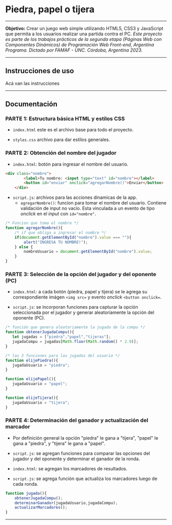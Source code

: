 # Piedra, papel o tijera

---

**Objetivo:**
Crear un juego web simple utilizando HTML5, CSS3 y JavaScript que permita a los usuarios realizar una partida contra el PC.
*Este proyecto es parte de los trabajos prácticos de la segunda etapa (Páginas Web con Componentes Dinámicos) de Programación Web Front-end, Argentina Programa. Dictado por FAMAF - UNC. Córdoba, Argentina 2023.*

---

## Instrucciones de uso

Acá van las instrucciones

---

## Documentación

### PARTE 1: Estructura básica HTML y estilos CSS

* `index.html` este es el archivo base para todo el proyecto.

* `styles.css` archivo para dar estilos generales.

### PARTE 2: Obtención del nombre del jugador

* `index.html`: botón para ingresar el nombre del usuario.

```html
<div class="nombre">
        <label>Tu nombre: <input type="text" id="nombre"></label>
        <button id="enviar" onclick="agregarNombre()">Enviar</button>
    </div>
```

* `script.js`: archivos para las acciones dinamicas de la app.
    - `agregarNombre()`: funcion para tomar el nombre del usuario. Contiene validación de input no vacío. Esta vinculada a un evento de tipo *onclick* en el *input* con `id="nombre"`.

```javascript
/* Funcion que toma el nombre */
function agregarNombre(){
    /* if que obliga a ingresar el nombre */
    if(document.getElementById("nombre").value === ""){ 
        alert("INGRESA TU NOMBRE!");
    } else {
        nombreUsuario = document.getElementById("nombre").value;
    }
}
```

### PARTE 3: Selección de la opción del jugador y del oponente (PC)

* `index.html`: a cada botón (piedra, papel y tijera) se le agrega su correspondiente imágen `<img src=` y evento *onclick* `<button onclick=`.

* `script.js`: se incorporan funciones para capturar la opción seleccionada por el jugador y generar aleatoriamente la opción del oponente (PC).

 ```javascript
 /* función que genera aleatoriamente la jugada de la compu */
function obtenerJugadaCompu(){
    let jugadas = ["piedra","papel","tijeras"];
    jugadaCompu = jugadas[Math.floor(Math.random() * 2.9)];
}

/* las 3 funciones para las jugadas del usuario */
function elijePiedra(){
    jugadaUsuario = "piedra";
}

function elijePapel(){
    jugadaUsuario = "papel";
}

function elijeTijera(){
    jugadaUsuario = "tijera";
}
 ```

### PARTE 4: Determinación del ganador y actualización del marcador

* Por definición general la opción "piedra" le gana a "tijera", "papel" le gana a "piedra", y "tijera" le gana a "papel".

* `script.js`: se agregan funciones para comparar las opciones del jugador y del oponente y determinar el ganador de la ronda.

* `index.html`: se agregan los marcadores de resultados.

* `script.js`: se agrega función que actualiza los marcadores luego de cada ronda.

```javascript
function jugada(){
    obtenerJugadaCompu();
    determinarGanador(jugadaUsuario,jugadaCompu);
    actualizarMarcadores();
}
```

---
